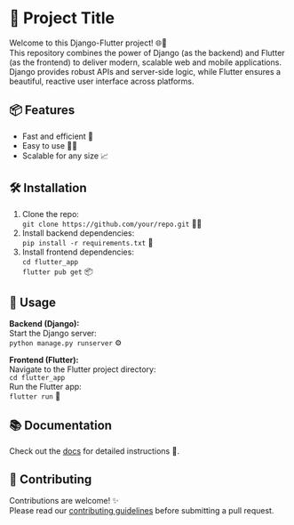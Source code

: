 # 🚀 Project Title

Welcome to this Django-Flutter project! 🌐🦋  
This repository combines the power of Django (as the backend) and Flutter (as the frontend) to deliver modern, scalable web and mobile applications. Django provides robust APIs and server-side logic, while Flutter ensures a beautiful, reactive user interface across platforms.

## 📦 Features

- Fast and efficient 💨
- Easy to use 👩‍💻
- Scalable for any size 📈

## 🛠 Installation

1. Clone the repo:  
   `git clone https://github.com/your/repo.git` 🧑‍💻
2. Install backend dependencies:  
   `pip install -r requirements.txt` 🐍
3. Install frontend dependencies:  
   `cd flutter_app`  
   `flutter pub get` 📦

## 🚦 Usage

**Backend (Django):**  
Start the Django server:  
`python manage.py runserver` ⚙️

**Frontend (Flutter):**  
Navigate to the Flutter project directory:  
`cd flutter_app`  
Run the Flutter app:  
`flutter run` 📱

## 📚 Documentation

Check out the [docs](docs/) for detailed instructions 📖.

## 🤝 Contributing

Contributions are welcome! ✨  
Please read our [contributing guidelines](CONTRIBUTING.md) before submitting a pull request.
